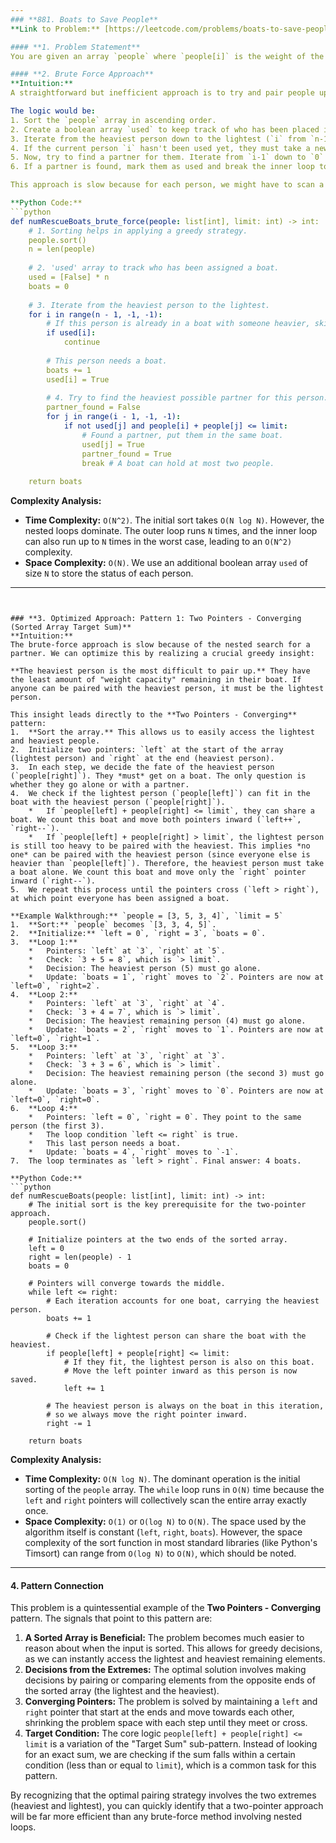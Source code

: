 ```yaml
---
### **881. Boats to Save People**
**Link to Problem:** [https://leetcode.com/problems/boats-to-save-people/](https://leetcode.com/problems/boats-to-save-people/)

#### **1. Problem Statement**
You are given an array `people` where `people[i]` is the weight of the i-th person, and a `limit` which is the maximum weight a boat can carry. Each boat can carry at most two people, provided their combined weight is not over the limit. The goal is to return the minimum number of boats required to save everyone.

#### **2. Brute Force Approach**
**Intuition:**
A straightforward but inefficient approach is to try and pair people up. We can sort the people by weight first, which usually simplifies problems involving combinations. A greedy idea is to take the heaviest person remaining and see if we can pair them with the heaviest possible partner who fits in the boat.

The logic would be:
1. Sort the `people` array in ascending order.
2. Create a boolean array `used` to keep track of who has been placed in a boat.
3. Iterate from the heaviest person down to the lightest (`i` from `n-1` to `0`).
4. If the current person `i` hasn't been used yet, they must take a new boat. Increment the boat count. Mark them as used.
5. Now, try to find a partner for them. Iterate from `i-1` down to `0` (`j`). Find the first (and therefore heaviest) unused person `j` such that `people[i] + people[j] <= limit`.
6. If a partner is found, mark them as used and break the inner loop to continue with the next heaviest person.

This approach is slow because for each person, we might have to scan a large portion of the array again to find a suitable partner.

**Python Code:**
```python
def numRescueBoats_brute_force(people: list[int], limit: int) -> int:
    # 1. Sorting helps in applying a greedy strategy.
    people.sort()
    n = len(people)
    
    # 2. 'used' array to track who has been assigned a boat.
    used = [False] * n
    boats = 0
    
    # 3. Iterate from the heaviest person to the lightest.
    for i in range(n - 1, -1, -1):
        # If this person is already in a boat with someone heavier, skip.
        if used[i]:
            continue
        
        # This person needs a boat.
        boats += 1
        used[i] = True
        
        # 4. Try to find the heaviest possible partner for this person.
        partner_found = False
        for j in range(i - 1, -1, -1):
            if not used[j] and people[i] + people[j] <= limit:
                # Found a partner, put them in the same boat.
                used[j] = True
                partner_found = True
                break # A boat can hold at most two people.
                
    return boats

```
**Complexity Analysis:**

*   **Time Complexity:** `O(N^2)`. The initial sort takes `O(N log N)`. However, the nested loops dominate. The outer loop runs `N` times, and the inner loop can also run up to `N` times in the worst case, leading to an `O(N^2)` complexity.
*   **Space Complexity:** `O(N)`. We use an additional boolean array `used` of size `N` to store the status of each person.

---
```


### **3. Optimized Approach: Pattern 1: Two Pointers - Converging (Sorted Array Target Sum)**
**Intuition:**
The brute-force approach is slow because of the nested search for a partner. We can optimize this by realizing a crucial greedy insight:

**The heaviest person is the most difficult to pair up.** They have the least amount of "weight capacity" remaining in their boat. If anyone can be paired with the heaviest person, it must be the lightest person.

This insight leads directly to the **Two Pointers - Converging** pattern:
1.  **Sort the array.** This allows us to easily access the lightest and heaviest people.
2.  Initialize two pointers: `left` at the start of the array (lightest person) and `right` at the end (heaviest person).
3.  In each step, we decide the fate of the heaviest person (`people[right]`). They *must* get on a boat. The only question is whether they go alone or with a partner.
4.  We check if the lightest person (`people[left]`) can fit in the boat with the heaviest person (`people[right]`).
    *   If `people[left] + people[right] <= limit`, they can share a boat. We count this boat and move both pointers inward (`left++`, `right--`).
    *   If `people[left] + people[right] > limit`, the lightest person is still too heavy to be paired with the heaviest. This implies *no one* can be paired with the heaviest person (since everyone else is heavier than `people[left]`). Therefore, the heaviest person must take a boat alone. We count this boat and move only the `right` pointer inward (`right--`).
5.  We repeat this process until the pointers cross (`left > right`), at which point everyone has been assigned a boat.

**Example Walkthrough:** `people = [3, 5, 3, 4]`, `limit = 5`
1.  **Sort:** `people` becomes `[3, 3, 4, 5]`.
2.  **Initialize:** `left = 0`, `right = 3`, `boats = 0`.
3.  **Loop 1:**
    *   Pointers: `left` at `3`, `right` at `5`.
    *   Check: `3 + 5 = 8`, which is `> limit`.
    *   Decision: The heaviest person (5) must go alone.
    *   Update: `boats = 1`, `right` moves to `2`. Pointers are now at `left=0`, `right=2`.
4.  **Loop 2:**
    *   Pointers: `left` at `3`, `right` at `4`.
    *   Check: `3 + 4 = 7`, which is `> limit`.
    *   Decision: The heaviest remaining person (4) must go alone.
    *   Update: `boats = 2`, `right` moves to `1`. Pointers are now at `left=0`, `right=1`.
5.  **Loop 3:**
    *   Pointers: `left` at `3`, `right` at `3`.
    *   Check: `3 + 3 = 6`, which is `> limit`.
    *   Decision: The heaviest remaining person (the second 3) must go alone.
    *   Update: `boats = 3`, `right` moves to `0`. Pointers are now at `left=0`, `right=0`.
6.  **Loop 4:**
    *   Pointers: `left = 0`, `right = 0`. They point to the same person (the first 3).
    *   The loop condition `left <= right` is true.
    *   This last person needs a boat.
    *   Update: `boats = 4`, `right` moves to `-1`.
7.  The loop terminates as `left > right`. Final answer: 4 boats.

**Python Code:**
```python
def numRescueBoats(people: list[int], limit: int) -> int:
    # The initial sort is the key prerequisite for the two-pointer approach.
    people.sort()
    
    # Initialize pointers at the two ends of the sorted array.
    left = 0
    right = len(people) - 1
    boats = 0
    
    # Pointers will converge towards the middle.
    while left <= right:
        # Each iteration accounts for one boat, carrying the heaviest person.
        boats += 1
        
        # Check if the lightest person can share the boat with the heaviest.
        if people[left] + people[right] <= limit:
            # If they fit, the lightest person is also on this boat.
            # Move the left pointer inward as this person is now saved.
            left += 1
        
        # The heaviest person is always on the boat in this iteration,
        # so we always move the right pointer inward.
        right -= 1
        
    return boats
```

**Complexity Analysis:**

*   **Time Complexity:** `O(N log N)`. The dominant operation is the initial sorting of the `people` array. The `while` loop runs in `O(N)` time because the `left` and `right` pointers will collectively scan the entire array exactly once.
*   **Space Complexity:** `O(1)` or `O(log N)` to `O(N)`. The space used by the algorithm itself is constant (`left`, `right`, `boats`). However, the space complexity of the sort function in most standard libraries (like Python's Timsort) can range from `O(log N)` to `O(N)`, which should be noted.

---

#### **4. Pattern Connection**
This problem is a quintessential example of the **Two Pointers - Converging** pattern. The signals that point to this pattern are:

1.  **A Sorted Array is Beneficial:** The problem becomes much easier to reason about when the input is sorted. This allows for greedy decisions, as we can instantly access the lightest and heaviest remaining elements.
2.  **Decisions from the Extremes:** The optimal solution involves making decisions by pairing or comparing elements from the opposite ends of the sorted array (the lightest and the heaviest).
3.  **Converging Pointers:** The problem is solved by maintaining a `left` and `right` pointer that start at the ends and move towards each other, shrinking the problem space with each step until they meet or cross.
4.  **Target Condition:** The core logic `people[left] + people[right] <= limit` is a variation of the "Target Sum" sub-pattern. Instead of looking for an exact sum, we are checking if the sum falls within a certain condition (less than or equal to `limit`), which is a common task for this pattern.

By recognizing that the optimal pairing strategy involves the two extremes (heaviest and lightest), you can quickly identify that a two-pointer approach will be far more efficient than any brute-force method involving nested loops.